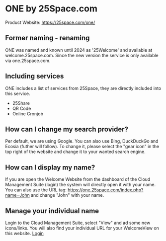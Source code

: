 # ONE by 25Space.com
Product Website: https://25space.com/one/

## Former naming - renaming
ONE was named and known until 2024 as '25Welcome' and available at welcome.25space.com. Since the new version the service is only available via one.25space.com.

## Including services
ONE includes a list of services from 25Space, they are directly included into this service.
- 25Share
- QR Code
- Online Cronjob

## How can I change my search provider?
Per default, we are using Google. You can also use Bing, DuckDuckGo and Ecosia (futher will follow).
To change it, please select the "gear icon" in the top right of the website and change it to your wanted search engine.

## How can I display my name?
If you are open the Welcome Website from the dashboard of the Cloud Management Suite (login) the system will directly open it with your name.
You can also use the URL tag: https://one.25space.com/index.php?name=John and change "John" with your name.

## Manage your individual name
Login to the Cloud Management Suite, select "View" and ad some new icons/links. You will also find your individual URL for your WelcomeView on this website. [Login](https://cloud.25space.com/)
